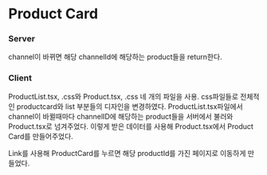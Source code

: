 # Product Card

### Server

channel이 바뀌면 해당 channelId에 해당하는 product들을 return한다.

### Client

ProductList.tsx, .css와 Product.tsx, .css 네 개의 파일을 사용.
css파일들로 전체적인 productcard와 list 부분들의 디자인을 변경하였다.
ProductList.tsx파일에서 channel이 바뀔때마다 channelID에 해당하는 product들을 서버에서 불러와 Product.tsx로 넘겨주었다.
이렇게 받은 데이터를 사용해 Product.tsx에서 Product Card를 만들어주었다. 

Link를 사용해 ProductCard를 누르면 해당 productId를 가진 페이지로 이동하게 만들었다. 

